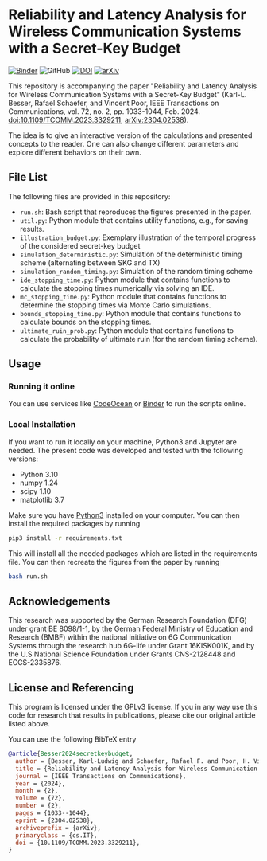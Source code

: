 # Reliability and Latency Analysis for Wireless Communication Systems with a Secret-Key Budget

[![Binder](https://mybinder.org/badge_logo.svg)](https://mybinder.org/v2/gh/klb2/secret-key-budget-ruin/HEAD)
![GitHub](https://img.shields.io/github/license/klb2/secret-key-budget-ruin)
[![DOI](https://img.shields.io/badge/doi-10.1109/TCOMM.2023.3329211-informational)](https://doi.org/10.1109/TCOMM.2023.3329211)
[![arXiv](https://img.shields.io/badge/arXiv-2304.02538-informational)](https://arxiv.org/abs/2304.02538)


This repository is accompanying the paper "Reliability and Latency Analysis for
Wireless Communication Systems with a Secret-Key Budget" (Karl-L. Besser,
Rafael Schaefer, and Vincent Poor, IEEE Transactions on Communications, vol.
72, no. 2, pp. 1033-1044, Feb. 2024.
[doi:10.1109/TCOMM.2023.3329211](https://doi.org/10.1109/TCOMM.2023.3329211),
[arXiv:2304.02538](https://arxiv.org/abs/2304.02538)).

The idea is to give an interactive version of the calculations and presented
concepts to the reader. One can also change different parameters and explore
different behaviors on their own.


## File List
The following files are provided in this repository:

- `run.sh`: Bash script that reproduces the figures presented in the paper.
- `util.py`: Python module that contains utility functions, e.g., for saving results.
- `illustration_budget.py`: Exemplary illustration of the temporal progress of
  the considered secret-key budget
- `simulation_deterministic.py`: Simulation of the deterministic timing scheme
  (alternating between SKG and TX)
- `simulation_random_timing.py`: Simulation of the random timing scheme
- `ide_stopping_time.py`: Python module that contains functions to calculate
  the stopping times numerically via solving an IDE.
- `mc_stopping_time.py`: Python module that contains functions to determine the
  stopping times via Monte Carlo simulations.
- `bounds_stopping_time.py`: Python module that contains functions to calculate
  bounds on the stopping times.
- `ultimate_ruin_prob.py`: Python module that contains functions to calculate
  the probability of ultimate ruin (for the random timing scheme).


## Usage
### Running it online
You can use services like [CodeOcean](https://codeocean.com) or
[Binder](https://mybinder.org/v2/gh/klb2/secret-key-budget-ruin/HEAD) to run
the scripts online.

### Local Installation
If you want to run it locally on your machine, Python3 and Jupyter are needed.
The present code was developed and tested with the following versions:
- Python 3.10
- numpy 1.24
- scipy 1.10
- matplotlib 3.7

Make sure you have [Python3](https://www.python.org/downloads/) installed on
your computer.
You can then install the required packages by running
```bash
pip3 install -r requirements.txt
```
This will install all the needed packages which are listed in the requirements 
file. 
You can then recreate the figures from the paper by running
```bash
bash run.sh
```


## Acknowledgements
This research was supported by the German Research Foundation (DFG) under grant
BE 8098/1-1, by the German Federal Ministry of Education and Research (BMBF)
within the national initiative on 6G Communication Systems through the research
hub 6G-life under Grant 16KISK001K, and by the U.S National Science Foundation
under Grants CNS-2128448 and ECCS-2335876.


## License and Referencing
This program is licensed under the GPLv3 license. If you in any way use this
code for research that results in publications, please cite our original
article listed above.

You can use the following BibTeX entry
```bibtex
@article{Besser2024secretkeybudget,
  author = {Besser, Karl-Ludwig and Schaefer, Rafael F. and Poor, H. Vincent},
  title = {Reliability and Latency Analysis for Wireless Communication Systems with a Secret-Key Budget},
  journal = {IEEE Transactions on Communications},
  year = {2024},
  month = {2},
  volume = {72},
  number = {2},
  pages = {1033--1044},
  eprint = {2304.02538},
  archiveprefix = {arXiv},
  primaryclass = {cs.IT},
  doi = {10.1109/TCOMM.2023.3329211},
}
```
